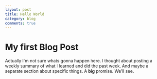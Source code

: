 ```yaml
---
layout: post
title: Hello World
category: blog
comments: true
---
```


# My first Blog Post
Actually I'm not sure whats gonna happen here. 
I thought about posting a weekly summary of what I learned and did the past week.
And maybe a separate section about specific things. 
A **big** promise.
We'll see.
